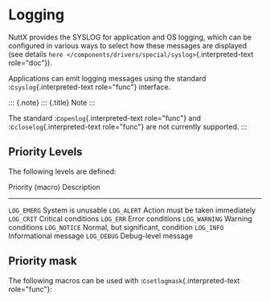 Logging
=======

NuttX provides the SYSLOG for application and OS logging, which can be
configured in various ways to select how these messages are displayed
(see details
`here </components/drivers/special/syslog>`{.interpreted-text
role="doc"}).

Applications can emit logging messages using the standard
:c`syslog`{.interpreted-text role="func"} interface.

::: {.note}
::: {.title}
Note
:::

The standard :c`openlog`{.interpreted-text role="func"} and
:c`closelog`{.interpreted-text role="func"} are not currently supported.
:::

Priority Levels
---------------

The following levels are defined:

  Priority (macro)   Description
  ------------------ ------------------------------------
  `LOG_EMERG`        System is unusable
  `LOG_ALERT`        Action must be taken immediately
  `LOG_CRIT`         Critical conditions
  `LOG_ERR`          Error conditions
  `LOG_WARNING`      Warning conditions
  `LOG_NOTICE`       Normal, but significant, condition
  `LOG_INFO`         Informational message
  `LOG_DEBUG`        Debug-level message

Priority mask
-------------

The following macros can be used with :c`setlogmask`{.interpreted-text
role="func"}:
